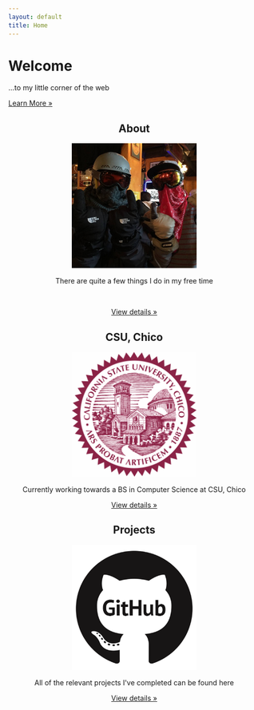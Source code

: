 ```yaml
---
layout: default
title: Home
---
```


<div class="hero-unit">
<h1>Welcome</h1>
<p>...to my little corner of the web</p>
<!--  comment to get rid of vim colors-->
<p><a class="btn btn-primary btn-large" href = "/work.html">Learn More &raquo; </a></p></div>

<div class="row">
<!-- Main hero unit for a primary marketing message or call to action -->

<p><div class="span4">
<center>
<h2>About</h2>
<img src="Data/media/images/facebook.jpg" height="250" width="250" class="thumbnail" />
<p>There are quite a few things I do in my free time</p>
<br>
<p><a class="btn" href="/about.html">View details &raquo;</a></p>
</center>
</div>
<div class="span4">
<center>
<h2>CSU, Chico</h2>
<img src="Data/media/images/chico.jpg" height="250" width="250" class="thumbnail" />
<p>Currently working towards a BS in Computer Science at CSU, Chico</p>
<p><a class="btn" href="/school.html">View details &raquo;</a></p>
</center>
</div>
<div class="span4">
<center>
<h2>Projects</h2>
<img src="Data/media/images/github.gif" height="250" width="250" class="thumbnail" />
<p>All of the relevant projects I've completed can be found here</p> <!-- ' -->
<p><a class="btn" href="/projects.html">View details &raquo;</a></p>
</center>
</div></p></div> 
